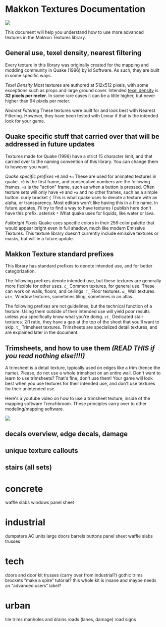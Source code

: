 # Makkon Textures Documentation

![](tbsketch_43_2_2024-12-28_05-17-02.png)

This document will help you understand how to use more advanced textures in the Makkon Textures library.
## General use, texel density, nearest filtering

Every texture in this library was originally created for the mapping and modding community in Quake (1996) by id Software. As such, they are built in some specific ways.

*Texel Density*
Most textures are authored at 512x512 pixels, with some exceptions such as props and large ground cover. 
Intended [texel density](https://uploads-ssl.webflow.com/6280d2582095efc547d41220/62befe963aa1f205531b3057_DeepDive_TexelDensity_02.pdf) is **32 pixels per meter**. In some rare cases it can be a little higher, but never higher than 64 pixels per meter.

*Nearest Filtering*
These textures were built for and look best with Nearest Filtering. However, they have been tested with Linear if that is the intended look for your game. 
## Quake specific stuff that carried over that will be addressed in future updates

Textures made for Quake (1996) have a strict 15 character limit, and that carried over to the naming convention of this library. You can change them to however you want.

*Quake specific prefixes*
`+0` and `+a`
	These are used for animated textures in quake. `+0` is the first frame, and consecutive numbers are the following frames. `+a` is the "action" frame, such as when a button is pressed.
	Often texture sets will only have `+0` and `+a` and no other frames, such as a simple button.
curly bracket `{`
	This is what quake uses to denote a texture with an alpha, or transparency. Most editors won't like having this in a file name. In future updates, I'll try to find a way to have textures I publish here don't have this prefix.
asterisk `*`
	What quake uses for liquids, like water or lava.

*Fullbright Pixels*
Quake uses specific colors in their 256 color palette that would appear bright even in full shadow, much like modern Emissive Textures. This texture library doesn't currently include emissive textures or masks, but will in a future update. 

## Makkon Texture standard prefixes

This library has standard prefixes to denote intended use, and for better categorization.

The following prefixes denote intended use, but these textures are generally more flexible for other uses.
`c_` 
	Common textures, for general use. These can work on walls, floors, and ceilings. 
`f_`
	Floor textures.
`w_`
	Wall textures. 
`win_` 
	Window textures, sometimes tiling, sometimes in an atlas.

The following prefixes are not guidelines, but the technical function of a texture. Using them outside of their intended use will yield poor results unless you specifically know what you're doing.
`st_`
	Dedicated stair textures. 2:1 ratio, they have a gap at the top of the sheet that you'll want to skip.
`t_`
	Trimsheet textures. Trimsheets are specialized detail textures, and are explained later in the document.

## Trimsheets, and how to use them *(READ THIS if you read nothing else!!!!)*

A trimsheet is a detail texture, typically used on edges like a trim (hence the name). Please, do not use a whole trimsheet on an entire wall.
Don't want to learn to use trimsheets? That's fine, don't use them! Your game will look best when you use textures for their intended use, and don't use textures for their unintended use.

Here's a youtube video on how to use a trimsheet texture, inside of the mapping software Trenchbroom. These principles carry over to other modeling/mapping software.

![](https://www.youtube.com/watch?v=piiYIExIN6E&ab_channel=Slipseer)

## decals overview, edge decals, damage
## unique texture callouts
## stairs (all sets)
# concrete
waffle slabs
windows
panel sheet
# industrial
dumpsters
AC units
large doors
barrels
buttons
panel sheet
waffle slabs
trusses
# tech
doors and door kit
trusses (carry over from industrial?)
gothic
trims
brockets
”make a spire” tutorial?
this whole kit is insane and maybe needs an “advanced users” label?
# urban
tile trims
manholes and drains
roads (lanes, damage)
road signs
